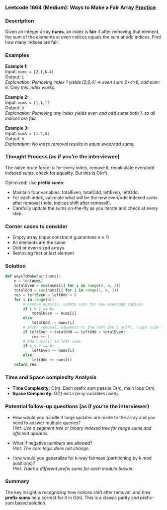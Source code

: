 ### Leetcode 1664 (Medium): Ways to Make a Fair Array [Practice](https://leetcode.com/problems/ways-to-make-a-fair-array)

### Description  
Given an integer array **nums**, an index is **fair** if after removing that element, the sum of the elements at even indices equals the sum at odd indices. Find how many indices are fair.

### Examples  

**Example 1:**  
Input: `nums = [2,1,6,4]`  
Output: `1`  
*Explanation: Removing index 1 yields [2,6,4] ⇒ even sum: 2+4=6, odd sum: 6. Only this index works.*

**Example 2:**  
Input: `nums = [1,1,1]`  
Output: `3`  
*Explanation: Removing any index yields even and odd sums both 1, so all indices are fair.*

**Example 3:**  
Input: `nums = [1,2,3]`  
Output: `0`  
*Explanation: No index removal results in equal even/odd sums.*

### Thought Process (as if you’re the interviewee)  
The naive brute force is: for every index, remove it, recalculate even/odd indexed sums, check for equality. But this is O(n²).

Optimized: Use **prefix sums**:
- Maintain four variables: totalEven, totalOdd, leftEven, leftOdd.
- For each index, calculate what will be the new even/odd indexed sums after removal (note, indices shift after removal!).
- Carefully update the sums on-the-fly as you iterate and check at every step.

### Corner cases to consider  
- Empty array (input constraint guarantees n ≥ 1)
- All elements are the same
- Odd or even sized arrays
- Removing first or last element

### Solution

```python
def waysToMakeFair(nums):
    n = len(nums)
    totalEven = sum(nums[i] for i in range(0, n, 2))
    totalOdd = sum(nums[i] for i in range(1, n, 2))
    res = leftEven = leftOdd = 0
    for i in range(n):
        # Remove nums[i], update sums for new even/odd indices
        if i % 2 == 0:
            totalEven -= nums[i]
        else:
            totalOdd -= nums[i]
        # After removal, elements to the left don't shift, right side shifts (parity flips)
        if leftEven + totalOdd == leftOdd + totalEven:
            res += 1
        # Add nums[i] to left sums
        if i % 2 == 0:
            leftEven += nums[i]
        else:
            leftOdd += nums[i]
    return res
```

### Time and Space complexity Analysis  
- **Time Complexity:** O(n). Each prefix sum pass is O(n), main loop O(n).
- **Space Complexity:** O(1) extra (only variables used).

### Potential follow-up questions (as if you’re the interviewer)  

- How would you handle if large updates are made to the array and you need to answer multiple queries?  
  *Hint: Use a segment tree or binary indexed tree for range sums and efficient updates.*

- What if negative numbers are allowed?  
  *Hint: The core logic does not change.*

- How would you generalize for k-way fairness (partitioning by k mod positions)?  
  *Hint: Track k different prefix sums for each modulo bucket.*

### Summary
The key insight is recognizing how indices shift after removal, and how **prefix sums** help correct for it in O(n). This is a classic parity and prefix-sum based solution.